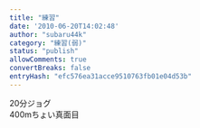 ```yaml
---
title: "練習"
date: '2010-06-20T14:02:48'
author: "subaru44k"
category: "練習(弱)"
status: "publish"
allowComments: true
convertBreaks: false
entryHash: "efc576ea31acce9510763fb01e04d53b"
---
```

20分ジョグ<br>
400mちょい真面目
